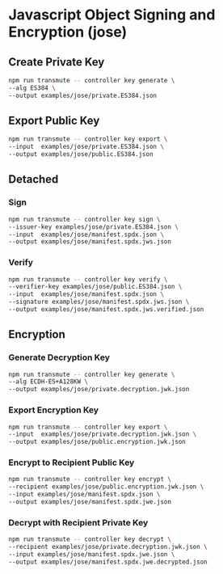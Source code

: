 
# Javascript Object Signing and Encryption (jose)

## Create Private Key

```sh
npm run transmute -- controller key generate \
--alg ES384 \
--output examples/jose/private.ES384.json
```

## Export Public Key

```sh
npm run transmute -- controller key export \
--input  examples/jose/private.ES384.json \
--output examples/jose/public.ES384.json
```

## Detached

### Sign 

```sh
npm run transmute -- controller key sign \
--issuer-key examples/jose/private.ES384.json \
--input  examples/jose/manifest.spdx.json \
--output examples/jose/manifest.spdx.jws.json
```

### Verify

```sh
npm run transmute -- controller key verify \
--verifier-key examples/jose/public.ES384.json \
--input  examples/jose/manifest.spdx.json \
--signature examples/jose/manifest.spdx.jws.json \
--output examples/jose/manifest.spdx.jws.verified.json
```

## Encryption


### Generate Decryption Key

```sh
npm run transmute -- controller key generate \
--alg ECDH-ES+A128KW \
--output examples/jose/private.decryption.jwk.json
```

### Export Encryption Key

```sh
npm run transmute -- controller key export \
--input  examples/jose/private.decryption.jwk.json \
--output examples/jose/public.encryption.jwk.json
```

### Encrypt to Recipient Public Key

```sh
npm run transmute -- controller key encrypt \
--recipient examples/jose/public.encryption.jwk.json \
--input examples/jose/manifest.spdx.json \
--output examples/jose/manifest.spdx.jwe.json
```

### Decrypt with Recipient Private Key

```sh
npm run transmute -- controller key decrypt \
--recipient examples/jose/private.decryption.jwk.json \
--input examples/jose/manifest.spdx.jwe.json \
--output examples/jose/manifest.spdx.jwe.decrypted.json
```
